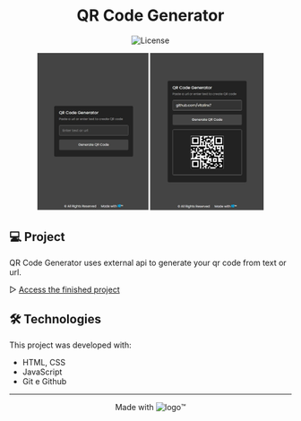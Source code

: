 <h1 align="center">QR Code Generator</h1>

<p align="center">
  <img alt="License" src="https://img.shields.io/static/v1?label=license&message=GPL-2.0&color=49AA26&labelColor=000000">
</p>


<p align="center">
  <img alt="project" src=".github/preview.png" width="80%">
</p>


## 💻 Project

QR Code Generator uses external api to generate your qr code from text or url.

▷ [Access the finished project](https://vitalinx7.github.io/qrcode-generator/)


## 🛠️ Technologies

This project was developed with:

- HTML, CSS
- JavaScript
- Git e Github

---

<p align="center"> Made with <img src="https://cdn.jsdelivr.net/gh/devicons/devicon/icons/windows8/windows8-original.svg" width="24" height="15" alt="logo" title="Windows"/>&trade;</p>